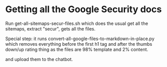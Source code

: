 # Getting all the Google Security  docs

Run get-all-sitemaps-secur-files.sh which does the usual get all the sitemaps, extract "secur", gets all the files.

Special step: it runs convert-all-google-files-to-markdown-in-place.py which removes everything before the first h1 tag and after the thumbs down/up rating thing as the files are 98% template and 2% content.

and upload them to the chatbot.
